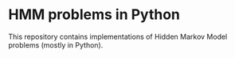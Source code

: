 # HMM problems in Python
This repository contains implementations of Hidden Markov Model problems (mostly in Python).